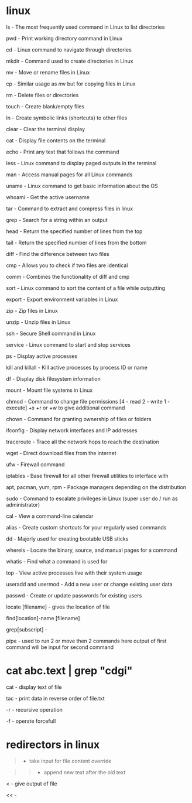 # linux
ls - The most frequently used command in Linux to list directories

pwd - Print working directory command in Linux

cd - Linux command to navigate through directories

mkdir - Command used to create directories in Linux

mv - Move or rename files in Linux

cp - Similar usage as mv but for copying files in Linux

rm - Delete files or directories

touch - Create blank/empty files

ln - Create symbolic links (shortcuts) to other files

clear - Clear the terminal display

cat - Display file contents on the terminal

echo - Print any text that follows the command

less - Linux command to display paged outputs in the terminal

man - Access manual pages for all Linux commands

uname - Linux command to get basic information about the OS

whoami - Get the active username

tar - Command to extract and compress files in linux

grep - Search for a string within an output

head - Return the specified number of lines from the top

tail - Return the specified number of lines from the bottom

diff - Find the difference between two files

cmp - Allows you to check if two files are identical

comm - Combines the functionality of diff and cmp

sort - Linux command to sort the content of a file while outputting

export - Export environment variables in Linux

zip - Zip files in Linux

unzip - Unzip files in Linux

ssh - Secure Shell command in Linux

service - Linux command to start and stop services

ps - Display active processes

kill and killall - Kill active processes by process ID or name

df - Display disk filesystem information

mount - Mount file systems in Linux

chmod - Command to change file permissions [4 - read 2 - write 1 - execute]
+x +r or +w to give additional command

chown - Command for granting ownership of files or folders

ifconfig - Display network interfaces and IP addresses

traceroute - Trace all the network hops to reach the destination

wget - Direct download files from the internet

ufw - Firewall command

iptables - Base firewall for all other firewall utilities to interface with

apt, pacman, yum, rpm - Package managers depending on the distribution

sudo - Command to escalate privileges in Linux (super user do / run as administrator)

cal - View a command-line calendar

alias - Create custom shortcuts for your regularly used commands

dd - Majorly used for creating bootable USB sticks

whereis - Locate the binary, source, and manual pages for a command

whatis - Find what a command is used for

top - View active processes live with their system usage

useradd and usermod - Add a new user or change existing user data

passwd - Create or update passwords for existing users

locate [filename] - gives the location of file

find[location]-name [filename]

grep[subscript] - 

pipe - used to run 2 or move then 2 commands here output of first command will be input for second command

# cat abc.text | grep "cdgi"

cat - display text of file

tac - print data in reverse order of file.txt

-r - recursive operation

-f - operate forcefull

# redirectors in linux

>  - take input for file content override

>> - append new text after the old text

< - give output of file

<< - 


